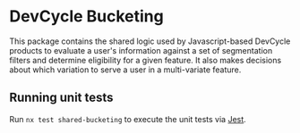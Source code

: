 # DevCycle Bucketing

This package contains the shared logic used by Javascript-based DevCycle products to evaluate a user's information
against a set of segmentation filters and determine eligibility for a given feature. It also makes decisions about
which variation to serve a user in a multi-variate feature.

## Running unit tests

Run `nx test shared-bucketing` to execute the unit tests via [Jest](https://jestjs.io).
